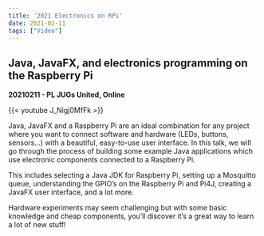 ```yaml
---
title: '2021 Electronics on RPi'
date: 2021-02-11
tags: ["Video"]
---
```


## Java, JavaFX, and electronics programming on the Raspberry Pi

**20210211 - PL JUGs United, Online**

{{< youtube J_Nigj0MfFk >}}

Java, JavaFX and a Raspberry Pi are an ideal combination for any project where you want to connect software and hardware (LEDs, buttons, sensors...) with a beautiful, easy-to-use user interface. In this talk, we will go through the process of building some example Java applications which use electronic components connected to a Raspberry Pi.

This includes selecting a Java JDK for Raspberry Pi, setting up a Mosquitto queue, understanding the GPIO’s on the Raspberry Pi and Pi4J, creating a JavaFX user interface, and a lot more.

Hardware experiments may seem challenging but with some basic knowledge and cheap components, you’ll discover it’s a great way to learn a lot of new stuff!
